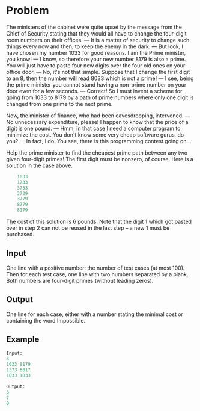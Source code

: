 # Problem
The ministers of the cabinet were quite upset by the message from the Chief of Security stating that they would all have to change the four-digit room numbers on their offices.
— It is a matter of security to change such things every now and then, to keep the enemy in the dark.
— But look, I have chosen my number 1033 for good reasons. I am the Prime minister, you know!
— I know, so therefore your new number 8179 is also a prime. You will just have to paste four new digits over the four old ones on your office door.
— No, it's not that simple. Suppose that I change the first digit to an 8, then the number will read 8033 which is not a prime!
— I see, being the prime minister you cannot stand having a non-prime number on your door even for a few seconds.
— Correct! So I must invent a scheme for going from 1033 to 8179 by a path of prime numbers where only one digit is changed from one prime to the next prime.

Now, the minister of finance, who had been eavesdropping, intervened.
— No unnecessary expenditure, please! I happen to know that the price of a digit is one pound.
— Hmm, in that case I need a computer program to minimize the cost. You don't know some very cheap software gurus, do you?
— In fact, I do. You see, there is this programming contest going on...

Help the prime minister to find the cheapest prime path between any two given four-digit primes! The first digit must be nonzero, of course. Here is a solution in the case above.

``` python
    1033
    1733
    3733
    3739
    3779
    8779
    8179
```

The cost of this solution is 6 pounds. Note that the digit 1 which got pasted over in step 2 can not be reused in the last step – a new 1 must be purchased.

## Input
One line with a positive number: the number of test cases (at most 100). Then for each test case, one line with two numbers separated by a blank. Both numbers are four-digit primes (without leading zeros).

## Output
One line for each case, either with a number stating the minimal cost or containing the word Impossible.

## Example
``` python
Input:
3
1033 8179
1373 8017
1033 1033

Output:
6
7
0
```